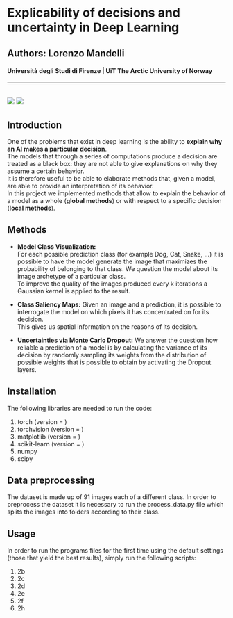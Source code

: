 # Explicability of decisions and uncertainty in Deep Learning
## Authors: Lorenzo Mandelli
#### Università degli Studi di Firenze | UiT The Arctic University of Norway 

---
![](https://img.shields.io/github/contributors/divanoletto/Explicability-of-decisions-and-uncertainty-in-Deep-Learning?color=light%20green) ![](https://img.shields.io/github/repo-size/divanoletto/Explicability-of-decisions-and-uncertainty-in-Deep-Learning)
---

## Introduction

One of the problems that exist in deep learning is the ability to **explain why an AI makes a particular decision**. <br/>
The models that through a series of computations produce a decision are treated as a black box: they are not able to give explanations on why they assume a certain behavior.<br/>
It is therefore useful to be able to elaborate methods that, given a model, are able to provide an interpretation of its behavior.<br/>
In this project we implemented methods that allow to explain the behavior of a model as a whole (**global methods**) or with respect to a specific decision (**local methods**).

## Methods

- **Model Class Visualization:** <br/>
For each possible prediction class (for example Dog, Cat, Snake, ...) it is possible to have the model generate the image that maximizes the probability of belonging to that class. We question the model about its image archetype of a particular class.<br/>
To improve the quality of the images produced every k iterations a Gaussian kernel is applied to the result.

- **Class Saliency Maps:** 
Given an image and a prediction, it is possible to interrogate the model on which pixels it has concentrated on for its decision. <br/>
This gives us spatial information on the reasons of its decision.

- **Uncertainties via Monte Carlo Dropout:**
We answer the question how reliable a prediction of a model is by calculating the variance of its decision by randomly sampling its weights from the distribution of possible weights that is possible to obtain by activating the Dropout layers.

## Installation

The following libraries are needed to run the code:

1. torch (version =  )
2. torchvision (version = )
3. matplotlib (version =  )
4. scikit-learn (version =  )
5. numpy 
6. scipy 

## Data preprocessing

The dataset is made up of 91 images each of a different class. 
In order to preprocess the dataset it is necessary to run the process_data.py file which splits the images into folders according to their class.

## Usage

In order to run the programs files for the first time using the default settings (those that yield the best results), simply run the following scripts:

1. 2b 
2. 2c
3. 2d
4. 2e
5. 2f
6. 2h
